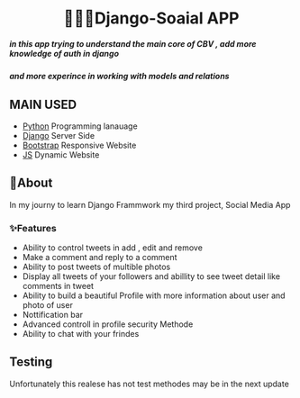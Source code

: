 <h1 align="center">👩🏻‍💻Django-Soaial APP </h1>

##### in this app trying to understand the main core of CBV , add more knowledge of auth in django
##### and more experince in working with models and relations

## MAIN USED 

* [Python](https://www.python.org/) Programming lanauage
* [Django](https://www.djangoproject.com/) Server Side
* [Bootstrap](https://getbootstrap.com/) Responsive Website
* [JS](https://www.javascript.com/) Dynamic Website

##  📝About 
In my journy to learn Django Frammwork my third project, Social Media App

### ✨Features 

* Ability to control tweets in add , edit and remove
* Make a comment and reply to a comment 
* Ability to post tweets of multible photos 
* Display all tweets of your followers and abillity to see tweet detail like comments in tweet 
* Ability to build a beautiful Profile with more information about user and photo of user
* Nottification bar 
* Advanced controll in profile security Methode
* Ability to chat with your frindes

## Testing 
Unfortunately this realese has not test methodes may be in the next update

